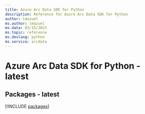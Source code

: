 ```yaml
---
title: Azure Arc Data SDK for Python
description: Reference for Azure Arc Data SDK for Python
author: lmazuel
ms.author: lmazuel
ms.data: 03/15/2023
ms.topic: reference
ms.devlang: python
ms.service: arcdata
---
```

# Azure Arc Data SDK for Python - latest
## Packages - latest
[!INCLUDE [packages](arc-data-index.md)]